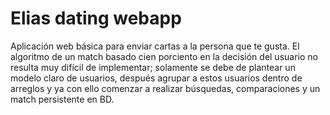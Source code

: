 # Elias dating webapp

Aplicación web básica para enviar cartas a la persona que te gusta. El algoritmo de un match basado cien porciento en la decisión del usuario no resulta muy difícil de implementar; solamente se debe de plantear un modelo claro de usuarios, después agrupar a estos usuarios dentro de arreglos y ya con ello comenzar a realizar búsquedas, comparaciones y un match persistente en BD.
